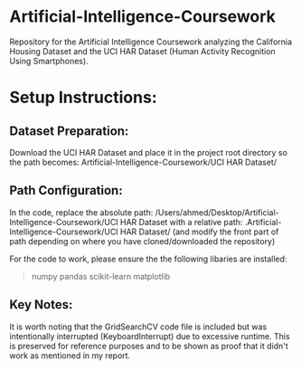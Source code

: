 # Artificial-Intelligence-Coursework
Repository for the Artificial Intelligence Coursework analyzing the California Housing Dataset and the UCI HAR Dataset (Human Activity Recognition Using Smartphones).
# Setup Instructions:
## Dataset Preparation:
Download the UCI HAR Dataset and place it in the project root directory so the path becomes:
Artificial-Intelligence-Coursework/UCI HAR Dataset/

## Path Configuration:
In the code, replace the absolute path:
/Users/ahmed/Desktop/Artificial-Intelligence-Coursework/UCI HAR Dataset
with a relative path:
.Artificial-Intelligence-Coursework/UCI HAR Dataset/
(and modify the front part of path depending on where you have cloned/downloaded the repository)

For the code to work, please ensure the the following libaries are installed:
>numpy
>pandas
>scikit-learn
>matplotlib


## Key Notes:

It is worth noting that the GridSearchCV code file is included but was intentionally interrupted (KeyboardInterrupt) due to excessive runtime. This is preserved for reference purposes and to be shown as proof that it didn't work as mentioned in my report.
#